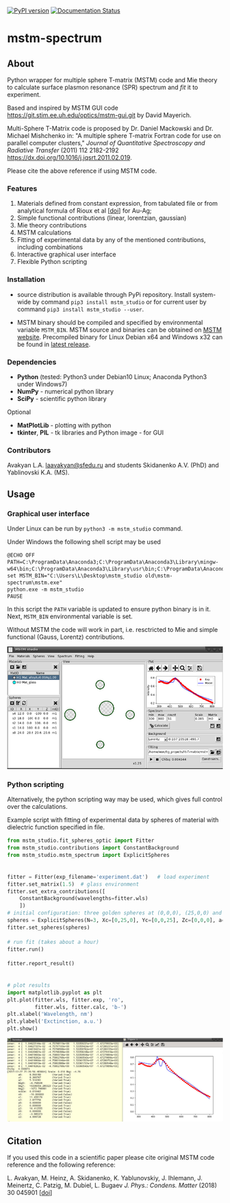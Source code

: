 [![PyPI version](https://badge.fury.io/py/mstm-studio.svg)](https://badge.fury.io/py/mstm-studio) [![Documentation Status](https://readthedocs.org/projects/mstm-studio/badge/?version=latest)](https://mstm-studio.readthedocs.io/en/latest/?badge=latest)

# mstm-spectrum
## About
Python wrapper for multiple sphere T-matrix (MSTM) code and Mie theory to calculate surface plasmon resonance (SPR) spectrum and *fit* it to experiment.

Based and inspired by MSТM GUI code <https://git.stim.ee.uh.edu/optics/mstm-gui.git> by David Mayerich.

Multi-Sphere T-Matrix code is proposed by Dr. Daniel Mackowski and Dr. Michael Mishchenko in:
"A multiple sphere T-matrix Fortran code for use on parallel computer clusters,"
*Journal of Quantitative Spectroscopy and Radiative Transfer* (2011) 112 2182-2192
<https://dx.doi.org/10.1016/j.jqsrt.2011.02.019>.

Please cite the above reference if using MSTM code.

### Features

1. Materials defined from constant expression, from tabulated file or from analytical formula of Rioux et al [[doi](http://doi.org/10.1002/adom.201300457)] for Au-Ag;
1. Simple functional contributions (linear, lorentzian, gaussian)
1. Mie theory contributions
1. MSTM calculations
1. Fitting of experimental data by any of the mentioned contributions, including combinations
1. Interactive graphical user interface
1. Flexible Python scripting

### Installation

* source distribution is available through PyPi repository.
Install system-wide by command `pip3 install mstm_studio`
or for current user by command `pip3 install mstm_studio --user`.

* MSTM binary should be compiled and specified by environmental variable `MSTM_BIN`.
MSTM source and binaries can be obtained on [MSTM website](http://eng.auburn.edu/users/dmckwski/scatcodes/).
Precompiled binary for Linux Debian x64 and Windows x32 can be found in [latest release](releases/latest).

### Dependencies

* **Python** (tested: Python3 under Debian10 Linux; Anaconda Python3 under Windows7)
* **NumPy** - numerical python library
* **SciPy** - scientific python library

Optional
* **MatPlotLib** - plotting with python
* **tkinter**, **PIL** - tk libraries and Python image - for GUI

### Contributors

Avakyan L.A. <laavakyan@sfedu.ru>
and students Skidanenko A.V. (PhD) and Yablinovski K.A. (MS).


## Usage

### Graphical user interface

Under Linux can be run by `python3 -m mstm_studio` command.

Under Windows the following shell script may be used
```
@ECHO OFF
PATH=C:\ProgramData\Anaconda3;C:\ProgramData\Anaconda3\Library\mingw-w64\bin;C:\ProgramData\Anaconda3\Library\usr\bin;C:\ProgramData\Anaconda3\Library\bin;C:\ProgramData\Anaconda3\Scripts;C:\ProgramData\Anaconda3\bin;C:\ProgramData\Anaconda3\condabin;%PATH%
set MSTM_BIN="C:\Users\L\Desktop\mstm_studio old\mstm-spectrum\mstm.exe"
python.exe -m mstm_studio
PAUSE
```
In this script the `PATH` variable is updated to ensure python binary is in it.
Next, `MSTM_BIN` environmental variable is set.

Without MSTM the code will work in part, i.e. resctricted to Mie and simple functional (Gauss, Lorentz) contributions.

![GUI screenshot image][screen_gui]

### Python scripting

Alternatively, the python scripting way may be used, which
gives full control over the calculations.

Example script with fitting of experimental data by spheres of material with dielectric function specified in file.

``` python
from mstm_studio.fit_spheres_optic import Fitter
from mstm_studio.contributions import ConstantBackground
from mstm_studio.mstm_spectrum import ExplicitSpheres


fitter = Fitter(exp_filename='experiment.dat')   # load experiment
fitter.set_matrix(1.5)  # glass environment
fitter.set_extra_contributions([
    ConstantBackground(wavelengths=fitter.wls)
    ])
# initial configuration: three golden spheres at (0,0,0), (25,0,0) and (0,25,0) with radii 10.
spheres = ExplicitSpheres(N=3, Xc=[0,25,0], Yc=[0,0,25], Zc=[0,0,0], a=[10,10,10], mat_filename='etaGold.txt')
fitter.set_spheres(spheres)

# run fit (takes about a hour)
fitter.run()

fitter.report_result()


# plot results
import matplotlib.pyplot as plt
plt.plot(fitter.wls, fitter.exp, 'ro',
         fitter.wls, fitter.calc, 'b-')
plt.xlabel('Wavelength, nm')
plt.ylabel('Exctinction, a.u.')
plt.show()
```

![Screenshot image][screen]


## Citation

If you used this code in a scientific paper please cite original MSTM code reference and the following reference:

L. Avakyan, M. Heinz, A. Skidanenko, K. Yablunovskiy, J. Ihlemann, J. Meinertz, C. Patzig, M. Dubiel, L. Bugaev
*J. Phys.: Condens. Matter* (2018) 30 045901 [[doi](http://doi.org/10.1088/1361-648X/aa9fcc)]


[screen_gui]: example/screenshot-gui.jpg?raw=true "GUI screenshot"
[screen]: example/screenshot-example.jpg?raw=true "Screenshot of example run"
